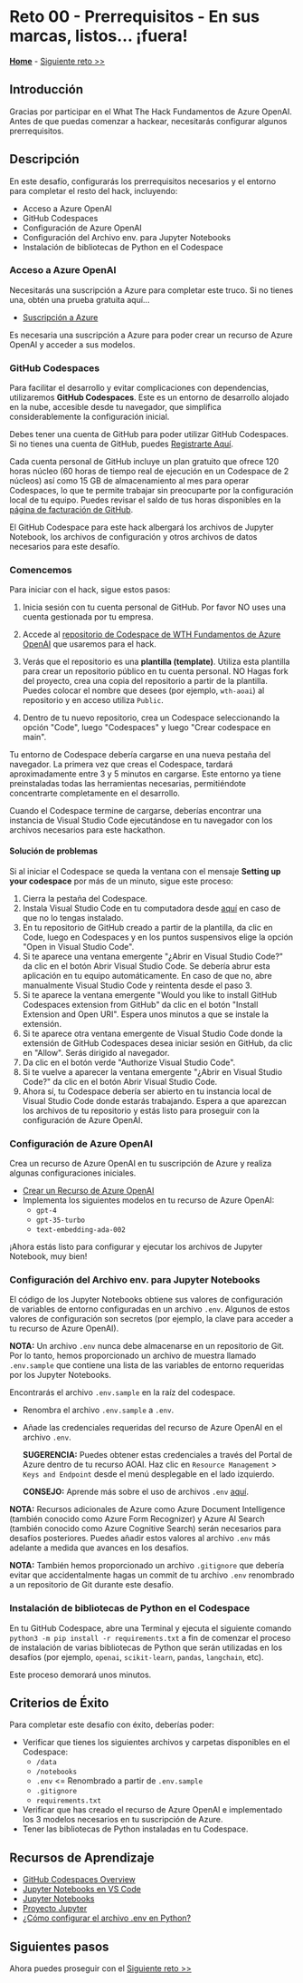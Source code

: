 # Reto 00 - Prerrequisitos - En sus marcas, listos… ¡fuera!

**[Home](../README.md)** - [Siguiente reto >>](./Challenge-01.md)

## Introducción

Gracias por participar en el What The Hack Fundamentos de Azure OpenAI. Antes de que puedas comenzar a hackear, necesitarás configurar algunos prerrequisitos.

## Descripción
En este desafío, configurarás los prerrequisitos necesarios y el entorno para completar el resto del hack, incluyendo:

- Acceso a Azure OpenAI
- GitHub Codespaces
- Configuración de Azure OpenAI
- Configuración del Archivo env. para Jupyter Notebooks
- Instalación de bibliotecas de Python en el Codespace

### Acceso a Azure OpenAI

Necesitarás una suscripción a Azure para completar este truco. Si no tienes una, obtén una prueba gratuita aquí...

- [Suscripción a Azure](https://azure.microsoft.com/es-mx/free/)

Es necesaria una suscripción a Azure para poder crear un recurso de Azure OpenAI y acceder a sus modelos.

### GitHub Codespaces

Para facilitar el desarrollo y evitar complicaciones con dependencias, utilizaremos **GitHub Codespaces**. Este es un entorno de desarrollo alojado en la nube, accesible desde tu navegador, que simplifica considerablemente la configuración inicial.

Debes tener una cuenta de GitHub para poder utilizar GitHub Codespaces. Si no tienes una cuenta de GitHub, puedes [Registrarte Aquí](https://github.com/signup).

Cada cuenta personal de GitHub incluye un plan gratuito que ofrece 120 horas núcleo (60 horas de tiempo real de ejecución en un Codespace de 2 núcleos) así como 15 GB de almacenamiento al mes para operar Codespaces, lo que te permite trabajar sin preocuparte por la configuración local de tu equipo. Puedes revisar el saldo de tus horas disponibles en la [página de facturación de GitHub](https://github.com/settings/billing/summary).

El GitHub Codespace para este hack albergará los archivos de Jupyter Notebook, los archivos de configuración y otros archivos de datos necesarios para este desafío. 

### Comencemos
Para iniciar con el hack, sigue estos pasos:

1. Inicia sesión con tu cuenta personal de GitHub. Por favor NO uses una cuenta gestionada por tu empresa.

2. Accede al [repositorio de Codespace de WTH Fundamentos de Azure OpenAI](https://github.com/WhatTheHack-CF/wth-oaifundamentals) que usaremos para el hack.

3. Verás que el repositorio es una **plantilla (template)**. Utiliza esta plantilla para crear un repositorio público en tu cuenta personal. NO Hagas fork del proyecto, crea una copia del repositorio a partir de la plantilla. Puedes colocar el nombre que desees (por ejemplo, `wth-aoai`) al repositorio y en acceso utiliza `Public`.

4. Dentro de tu nuevo repositorio, crea un Codespace seleccionando la opción "Code", luego "Codespaces" y luego "Crear codespace en main". 

Tu entorno de Codespace debería cargarse en una nueva pestaña del navegador. La primera vez que creas el Codespace, tardará aproximadamente entre 3 y 5 minutos en cargarse. Este entorno ya tiene preinstaladas todas las herramientas necesarias, permitiéndote concentrarte completamente en el desarrollo.

Cuando el Codespace termine de cargarse, deberías encontrar una instancia de Visual Studio Code ejecutándose en tu navegador con los archivos necesarios para este hackathon.

#### Solución de problemas
Si al iniciar el Codespace se queda la ventana con el mensaje **Setting up your codespace** por más de un minuto, sigue este proceso:

1. Cierra la pestaña del Codespace. 
2. Instala Visual Studio Code en tu computadora desde [aquí](https://code.visualstudio.com/) en caso de que no lo tengas instalado.
3. En tu repositorio de GitHub creado a partir de la plantilla, da clic en Code, luego en Codespaces y en los puntos suspensivos elige la opción "Open in Visual Studio Code". 
4. Si te aparece una ventana emergente "¿Abrir en Visual Studio Code?" da clic en el botón Abrir Visual Studio Code. Se debería abrur esta aplicación en tu equipo automáticamente. En caso de que no, abre manualmente Visual Studio Code y reintenta desde el paso 3. 
5. Si te aparece la ventana emergente "Would you like to install GitHub Codespaces extension from GitHub" da clic en el botón "Install Extension and Open URI". Espera unos minutos a que se instale la extensión. 
6. Si te aparece otra ventana emergente de Visual Studio Code donde la extensión de GitHub Codespaces desea iniciar sesión en GitHub, da clic en "Allow". Serás dirigido al navegador.
7. Da clic en el botón verde "Authorize Visual Studio Code".
8. Si te vuelve a aparecer la ventana emergente "¿Abrir en Visual Studio Code?" da clic en el botón Abrir Visual Studio Code. 
9. Ahora sí, tu Codespace debería ser abierto en tu instancia local de Visual Studio Code donde estarás trabajando. Espera a que aparezcan los archivos de tu repositorio y estás listo para proseguir con la configuración de Azure OpenAI.

### Configuración de Azure OpenAI

Crea un recurso de Azure OpenAI en tu suscripción de Azure y realiza algunas configuraciones iniciales.

- [Crear un Recurso de Azure OpenAI](https://learn.microsoft.com/es-mx/azure/ai-services/openai/how-to/create-resource?pivots=web-portal)
- Implementa los siguientes modelos en tu recurso de Azure OpenAI:
  - `gpt-4`
  - `gpt-35-turbo`
  - `text-embedding-ada-002`

¡Ahora estás listo para configurar y ejecutar los archivos de Jupyter Notebook, muy bien!

### Configuración del Archivo env. para Jupyter Notebooks

El código de los Jupyter Notebooks obtiene sus valores de configuración de variables de entorno configuradas en un archivo `.env`. Algunos de estos valores de configuración son secretos (por ejemplo, la clave para acceder a tu recurso de Azure OpenAI).

**NOTA:** Un archivo `.env` nunca debe almacenarse en un repositorio de Git. Por lo tanto, hemos proporcionado un archivo de muestra llamado `.env.sample` que contiene una lista de las variables de entorno requeridas por los Jupyter Notebooks.

Encontrarás el archivo `.env.sample` en la raíz del codespace. 

- Renombra el archivo `.env.sample` a `.env`.
- Añade las credenciales requeridas del recurso de Azure OpenAI en el archivo `.env`.

  **SUGERENCIA:** Puedes obtener estas credenciales a través del Portal de Azure dentro de tu recurso AOAI. Haz clic en `Resource Management` > `Keys and Endpoint` desde el menú desplegable en el lado izquierdo.

  **CONSEJO:** Aprende más sobre el uso de archivos `.env` [aquí](https://dev.to/edgar_montano/how-to-setup-env-in-python-4a83#:~:text=How%20to%20setup%20a%20.env%20file%201%201.To,file%20using%20the%20following%20format%3A%20...%20More%20items).
  
**NOTA:** Recursos adicionales de Azure como Azure Document Intelligence (también conocido como Azure Form Recognizer) y Azure AI Search (también conocido como Azure Cognitive Search) serán necesarios para desafíos posteriores. Puedes añadir estos valores al archivo `.env` más adelante a medida que avances en los desafíos.

**NOTA:** También hemos proporcionado un archivo `.gitignore` que debería evitar que accidentalmente hagas un commit de tu archivo `.env` renombrado a un repositorio de Git durante este desafío.

### Instalación de bibliotecas de Python en el Codespace

En tu GitHub Codespace, abre una Terminal y ejecuta el siguiente comando `python3 -m pip install -r requirements.txt` a fin de comenzar el proceso de instalación de varias bibliotecas de Python que serán utilizadas en los desafíos (por ejemplo, `openai`, `scikit-learn`, `pandas`, `langchain`, etc).

Este proceso demorará unos minutos.

## Criterios de Éxito

Para completar este desafío con éxito, deberías poder:

- Verificar que tienes los siguientes archivos y carpetas disponibles en el Codespace:
    - `/data`
    - `/notebooks`
    - `.env` <= Renombrado a partir de `.env.sample`
    - `.gitignore`
    - `requirements.txt`
- Verificar que has creado el recurso de Azure OpenAI e implementado los 3 modelos necesarios en tu suscripción de Azure.
- Tener las bibliotecas de Python instaladas en tu Codespace.

## Recursos de Aprendizaje

- [GitHub Codespaces Overview](https://docs.github.com/es/codespaces/overview)
- [Jupyter Notebooks en VS Code](https://code.visualstudio.com/docs/datascience/jupyter-notebooks)
- [Jupyter Notebooks](https://jupyter.org/)
- [Proyecto Jupyter](https://es.wikipedia.org/wiki/Proyecto_Jupyter)
- [¿Cómo configurar el archivo .env en Python?](https://dev.to/edgar_montano/how-to-setup-env-in-python-4a83#:~:text=How%20to%20setup%20a%20.env%20file%201%201.To,file%20using%20the%20following%20format%3A%20...%20More%20items)

## Siguientes pasos
Ahora puedes proseguir con el [Siguiente reto >>](./Challenge-01.md)